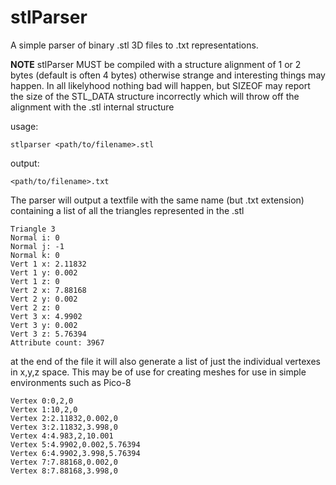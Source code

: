 # stlParser
A simple parser of binary .stl 3D files to .txt representations.

**NOTE** 
stlParser MUST be compiled with a structure alignment of 1 or 2 bytes (default is often 4 bytes) otherwise strange and interesting things may happen. In all likelyhood nothing bad will happen, but SIZEOF may report the size of the STL_DATA structure incorrectly which will throw off the alignment with the .stl internal structure

usage:

    stlparser <path/to/filename>.stl

output:

    <path/to/filename>.txt
    
    
The parser will output a textfile with the same name (but .txt extension) containing a list of all the triangles represented in the .stl

    Triangle 3
    Normal i: 0
    Normal j: -1
    Normal k: 0
    Vert 1 x: 2.11832
    Vert 1 y: 0.002
    Vert 1 z: 0
    Vert 2 x: 7.88168
    Vert 2 y: 0.002
    Vert 2 z: 0
    Vert 3 x: 4.9902
    Vert 3 y: 0.002
    Vert 3 z: 5.76394
    Attribute count: 3967

at the end of the file it will also generate a list of just the individual vertexes in x,y,z space. This may be of use for creating meshes for use in simple environments such as Pico-8

    Vertex 0:0,2,0
    Vertex 1:10,2,0
    Vertex 2:2.11832,0.002,0
    Vertex 3:2.11832,3.998,0
    Vertex 4:4.983,2,10.001
    Vertex 5:4.9902,0.002,5.76394
    Vertex 6:4.9902,3.998,5.76394
    Vertex 7:7.88168,0.002,0
    Vertex 8:7.88168,3.998,0


